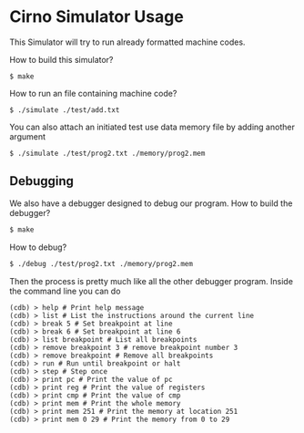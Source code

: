 # Cirno Simulator Usage

This Simulator will try to run already formatted machine codes.

How to build this simulator?

```
$ make
```

How to run an file containing machine code?

```
$ ./simulate ./test/add.txt
```

You can also attach an initiated test use data memory file by adding another argument

```
$ ./simulate ./test/prog2.txt ./memory/prog2.mem
```

## Debugging

We also have a debugger designed to debug our program. How to build the debugger?

``` bash
$ make
```

How to debug?

``` bash
$ ./debug ./test/prog2.txt ./memory/prog2.mem
```

Then the process is pretty much like all the other debugger program. Inside the
command line you can do

```
(cdb) > help # Print help message
(cdb) > list # List the instructions around the current line
(cdb) > break 5 # Set breakpoint at line
(cdb) > break 6 # Set breakpoint at line 6
(cdb) > list breakpoint # List all breakpoints
(cdb) > remove breakpoint 3 # remove breakpoint number 3
(cdb) > remove breakpoint # Remove all breakpoints
(cdb) > run # Run until breakpoint or halt
(cdb) > step # Step once
(cdb) > print pc # Print the value of pc
(cdb) > print reg # Print the value of registers
(cdb) > print cmp # Print the value of cmp
(cdb) > print mem # Print the whole memory
(cdb) > print mem 251 # Print the memory at location 251
(cdb) > print mem 0 29 # Print the memory from 0 to 29
```